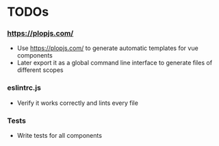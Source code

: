 # TODOs

### https://plopjs.com/

- Use https://plopjs.com/ to generate automatic templates for vue components
- Later export it as a global command line interface to generate files of different scopes

### eslintrc.js

- Verify it works correctly and lints every file

### Tests

- Write tests for all components

